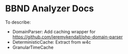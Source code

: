 # BBND Analyzer Docs

To describe:
- DomainParser: Add caching wrapper for https://github.com/jeremykendall/php-domain-parser
- DeterministicCache: Extract from w4c
- GranularTimeCache


